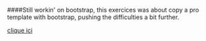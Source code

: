 ####Still workin' on bootstrap, this exercices was about copy a pro template with bootstrap, pushing the difficulties a bit further.

[clique ici](https://flavianomucedda.github.io/website-template-pro/)
